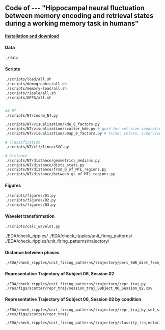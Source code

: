 ## Code of --- "Hippocampal neural fluctuation between memory encoding and retrieval states during a working memory task in humans"

#### [Installation and download](./docs/installation.md)

#### Data

``` bash
./data
```


#### Scripts
```bash
./scripts/load/all.sh
./scripts/demographic/all.sh
./scripts/memory-load/all.sh
./scripts/ripple/all.sh
./scripts/GPFA/all.sh


## NT
./scripts/NT/znorm_NT.py

./scripts/NT/visualization/kde_8_factors.py
./scripts/NT/visualization/scatter_kde.py # good for set-size separations
./scripts/NT/visualization/umap_8_factors.py # fxime; colors, supervised

# Classification
./scripts/NT/clf/linearSVC.py

# Distance
./scripts/NT/distance/geometrics_medians.py
./scripts/NT/distance/dists_stats.py
./scripts/NT/distance/from_O_of_MTL_regions.py
./scripts/NT/distance/between_gs_of_MTL_regions.py
```

#### Figures

``` bash
./scripts/figures/01.py
./scripts/figures/02.py
./scripts/figures/03.py
```
















#### Wavelet transformation

``` bash
./scripts/calc_wavelet.py
```









./EDA/check_ripples/
./EDA/check_ripples/unit_firing_patterns/
./EDA/check_ripples/unit_firing_patterns/trajectory/


#### Distance between phases
```
./EDA/check_ripples/unit_firing_patterns/trajectory/peri_SWR_dist_from_P_dev.py
```

#### Representative Trajectory of Subject 06, Session 02
```
./EDA/check_ripples/unit_firing_patterns/trajectory/repr_traj.py
./res/figs/scatter/repr_traj/session_traj_Subject_06_Session_02.csv
```

#### Representative Trajectory of Subject 06, Session 02 by condition
```
./EDA/check_ripples/unit_firing_patterns/trajectory/repr_traj_by_set_size_and_task_type.py 
./res/figs/scatter/repr_traj/

./EDA/check_ripples/unit_firing_patterns/trajectory/classify_trajectories.py 


```


